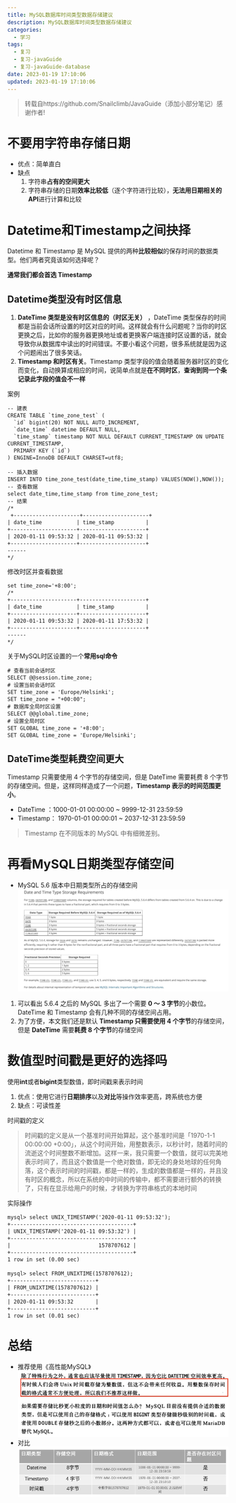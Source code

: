 ```yaml
---
title: MySQL数据库时间类型数据存储建议
description: MySQL数据库时间类型数据存储建议
categories:
  - 学习
tags:
  - 复习
  - 复习-javaGuide
  - 复习-javaGuide-database
date: 2023-01-19 17:10:06
updated: 2023-01-19 17:10:06
---
```


> 转载自https://github.com/Snailclimb/JavaGuide（添加小部分笔记）感谢作者!

# 不要用字符串存储日期

- 优点：简单直白
- 缺点
  1. 字符串**占有的空间更大**
  2. 字符串存储的日期**效率比较低**（逐个字符进行比较），**无法用日期相关的API**进行计算和比较

# Datetime和Timestamp之间抉择

Datetime 和 Timestamp 是 MySQL 提供的两种**比较相似**的保存时间的数据类型。他们两者究竟该如何选择呢？

**通常我们都会首选 Timestamp**

## Datetime类型没有时区信息

1. **DateTime 类型是没有时区信息的（时区无关）** ，DateTime 类型保存的时间都是当前会话所设置的时区对应的时间。这样就会有什么问题呢？当你的时区更换之后，比如你的服务器更换地址或者更换客户端连接时区设置的话，就会导致你从数据库中读出的时间错误。不要小看这个问题，很多系统就是因为这个问题闹出了很多笑话。
2. **Timestamp 和时区有关**。Timestamp 类型字段的值会随着服务器时区的变化而变化，自动换算成相应的时间，说简单点就是**在不同时区**，**查询到同一个条记录此字段的值会不一样**

案例  

```mysql
-- 建表
CREATE TABLE `time_zone_test` (
  `id` bigint(20) NOT NULL AUTO_INCREMENT,
  `date_time` datetime DEFAULT NULL,
  `time_stamp` timestamp NOT NULL DEFAULT CURRENT_TIMESTAMP ON UPDATE CURRENT_TIMESTAMP,
  PRIMARY KEY (`id`)
) ENGINE=InnoDB DEFAULT CHARSET=utf8; 

-- 插入数据
INSERT INTO time_zone_test(date_time,time_stamp) VALUES(NOW(),NOW());
-- 查看数据
select date_time,time_stamp from time_zone_test;
-- 结果
/*
 +---------------------+---------------------+
| date_time           | time_stamp          |
+---------------------+---------------------+
| 2020-01-11 09:53:32 | 2020-01-11 09:53:32 |
+---------------------+---------------------+
------ 
*/
```

修改时区并查看数据  

```mysql
set time_zone='+8:00';
/*
+---------------------+---------------------+
| date_time           | time_stamp          |
+---------------------+---------------------+
| 2020-01-11 09:53:32 | 2020-01-11 17:53:32 |
+---------------------+---------------------+
------ 
*/
```

关于MySQL时区设置的一个**常用sql命令**

```mysql
# 查看当前会话时区
SELECT @@session.time_zone;
# 设置当前会话时区
SET time_zone = 'Europe/Helsinki';
SET time_zone = "+00:00";
# 数据库全局时区设置
SELECT @@global.time_zone;
# 设置全局时区
SET GLOBAL time_zone = '+8:00';
SET GLOBAL time_zone = 'Europe/Helsinki'; 
```

## DateTime类型耗费空间更大

Timestamp 只需要使用 4 个字节的存储空间，但是 DateTime 需要耗费 8 个字节的存储空间。但是，这样同样造成了一个问题，**Timestamp 表示的时间范围更小**。

- DateTime ：1000-01-01 00:00:00 ~ 9999-12-31 23:59:59
- Timestamp： 1970-01-01 00:00:01 ~ 2037-12-31 23:59:59

> Timestamp 在不同版本的 MySQL 中有细微差别。

# 再看MySQL日期类型存储空间

- MySQL 5.6 版本中日期类型所占的存储空间
  ![img](https://raw.githubusercontent.com/lwmfjc/lwmfjc.github.io.resource/main/img/FhRGUVHFK0ujRPNA75f6CuOXQHTE.jpeg)

1. 可以看出 5.6.4 之后的 MySQL 多出了一个需要 **0 ～ 3 字节**的小数位。DateTime 和 Timestamp 会有几种不同的存储空间占用。
2. 为了方便，本文我们还是默认 **Timestamp 只需要使用 4 个字节**的存储空间，但是 **DateTime** 需要**耗费 8 个字节**的存储空间

# 数值型时间戳是更好的选择吗

使用**int**或者**bigint**类型数值，即时间戳来表示时间

1. 优点：使用它进行**日期排序**以及**对比**等操作效率更高，跨系统也方便
2. 缺点：可读性差

时间戳的定义  

> 时间戳的定义是从一个基准时间开始算起，这个基准时间是「1970-1-1 00:00:00 +0:00」，从这个时间开始，用整数表示，以秒计时，随着时间的流逝这个时间整数不断增加。这样一来，我只需要一个数值，就可以完美地表示时间了，而且这个数值是一个绝对数值，即无论的身处地球的任何角落，这个表示时间的时间戳，都是一样的，生成的数值都是一样的，并且没有时区的概念，所以在系统的中时间的传输中，都不需要进行额外的转换了，只有在显示给用户的时候，才转换为字符串格式的本地时间

实际操作  

```mysql
mysql> select UNIX_TIMESTAMP('2020-01-11 09:53:32');
+---------------------------------------+
| UNIX_TIMESTAMP('2020-01-11 09:53:32') |
+---------------------------------------+
|                            1578707612 |
+---------------------------------------+
1 row in set (0.00 sec)

mysql> select FROM_UNIXTIME(1578707612);
+---------------------------+
| FROM_UNIXTIME(1578707612) |
+---------------------------+
| 2020-01-11 09:53:32       |
+---------------------------+
1 row in set (0.01 sec) 
```

# 总结

- 推荐使用《高性能MySQL》  
  ![image-20230119230831365](https://raw.githubusercontent.com/lwmfjc/lwmfjc.github.io.resource/main/img/image-20230119230831365.png)
- 对比  
  ![image-20230119230841378](https://raw.githubusercontent.com/lwmfjc/lwmfjc.github.io.resource/main/img/image-20230119230841378.png)